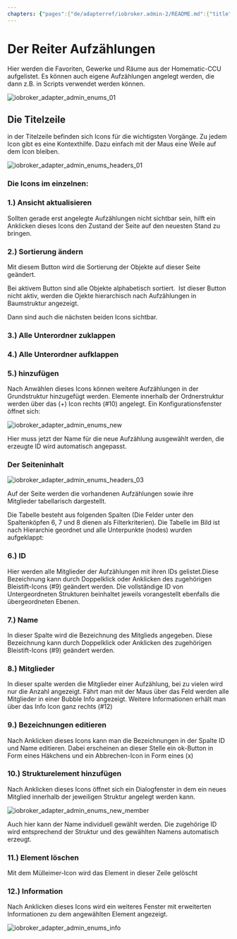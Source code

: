 ```yaml
---
chapters: {"pages":{"de/adapterref/iobroker.admin-2/README.md":{"title":{"de":"no title"},"content":"de/adapterref/iobroker.admin-2/README.md"},"de/adapterref/iobroker.admin-2/admin/tab-adapters.md":{"title":{"de":"Der Reiter Adapter"},"content":"de/adapterref/iobroker.admin-2/admin/tab-adapters.md"},"de/adapterref/iobroker.admin-2/admin/tab-instances.md":{"title":{"de":"Der Reiter Instanzen"},"content":"de/adapterref/iobroker.admin-2/admin/tab-instances.md"},"de/adapterref/iobroker.admin-2/admin/tab-objects.md":{"title":{"de":"Der Reiter Objekte"},"content":"de/adapterref/iobroker.admin-2/admin/tab-objects.md"},"de/adapterref/iobroker.admin-2/admin/tab-states.md":{"title":{"de":"Der Reiter Zustände"},"content":"de/adapterref/iobroker.admin-2/admin/tab-states.md"},"de/adapterref/iobroker.admin-2/admin/tab-groups.md":{"title":{"de":"Der Reiter Gruppen"},"content":"de/adapterref/iobroker.admin-2/admin/tab-groups.md"},"de/adapterref/iobroker.admin-2/admin/tab-users.md":{"title":{"de":"Der Reiter Benutzer"},"content":"de/adapterref/iobroker.admin-2/admin/tab-users.md"},"de/adapterref/iobroker.admin-2/admin/tab-events.md":{"title":{"de":"Der Reiter Ereignisse"},"content":"de/adapterref/iobroker.admin-2/admin/tab-events.md"},"de/adapterref/iobroker.admin-2/admin/tab-hosts.md":{"title":{"de":"Der Reiter Hosts"},"content":"de/adapterref/iobroker.admin-2/admin/tab-hosts.md"},"de/adapterref/iobroker.admin-2/admin/tab-enums.md":{"title":{"de":"Der Reiter Aufzählungen"},"content":"de/adapterref/iobroker.admin-2/admin/tab-enums.md"},"de/adapterref/iobroker.admin-2/admin/tab-log.md":{"title":{"de":"Der Reiter Log"},"content":"de/adapterref/iobroker.admin-2/admin/tab-log.md"},"de/adapterref/iobroker.admin-2/admin/tab-system.md":{"title":{"de":"Die Systemeinstellungen"},"content":"de/adapterref/iobroker.admin-2/admin/tab-system.md"}}}
---
```

# Der Reiter Aufzählungen

Hier werden die Favoriten, Gewerke und Räume aus der Homematic-CCU aufgelistet. 
Es können auch eigene Aufzählungen angelegt werden, die dann z.B. in Scripts verwendet werden können.



![iobroker_adapter_admin_enums_01](img/tab-enums_Enums_01.jpg)

## Die Titelzeile

in der Titelzeile befinden sich Icons für die wichtigsten Vorgänge. 
Zu jedem Icon gibt es eine Kontexthilfe. Dazu einfach mit der Maus eine Weile auf dem Icon bleiben.

![iobroker_adapter_admin_enums_headers_01](img/ioBroker_Adapter_admin_Enums_Headers_01.jpg)

### **Die Icons im einzelnen:**

### **1.) Ansicht aktualisieren**

Sollten gerade erst angelegte Aufzählungen nicht sichtbar sein, 
hilft ein Anklicken dieses Icons den Zustand der Seite auf den neuesten Stand zu bringen.

### **2.) Sortierung ändern**

Mit diesem Button wird die Sortierung der Objekte auf dieser Seite geändert.

Bei aktivem Button sind alle Objekte alphabetisch sortiert. 
Ist dieser Button nicht aktiv, werden die Ojekte hierarchisch nach Aufzählungen in Baumstruktur angezeigt.

Dann sind auch die nächsten beiden Icons sichtbar.

### **3.) Alle Unterordner zuklappen**

### **4.) Alle Unterordner aufklappen**

### **5.) hinzufügen**

Nach Anwählen dieses Icons können weitere Aufzählungen in der Grundstruktur hinzugefügt werden. 
Elemente innerhalb der Ordnerstruktur werden über das (+) Icon rechts (#10) angelegt. 
Ein Konfigurationsfenster öffnet sich:

![iobroker_adapter_admin_enums_new](img/tab-enums_Enums_new.jpg)

Hier muss jetzt der Name für die neue Aufzählung ausgewählt werden, 
die erzeugte ID wird automatisch angepasst.

### Der Seiteninhalt

![iobroker_adapter_admin_enums_headers_03](img/tab-enums_Enums_Headers_03.jpg)

Auf der Seite werden die vorhandenen Aufzählungen sowie ihre Mitglieder tabellarisch dargestellt.

Die Tabelle besteht aus folgenden Spalten (Die Felder unter den Spaltenköpfen 6, 7 und 8 
dienen als Filterkriterien). Die Tabelle im Bild ist nach Hierarchie geordnet und alle Unterpunkte (nodes) wurden aufgeklappt:

### **6.) ID**

Hier werden alle Mitglieder der Aufzählungen mit ihren IDs gelistet.Diese Bezeichnung kann 
durch Doppelklick oder Anklicken des zugehörigen Bleistift-Icons (#9) geändert werden. 
Die vollständige ID von Untergeordneten Strukturen beinhaltet jeweils vorangestellt 
ebenfalls die übergeordneten Ebenen.

### **7.) Name**

In dieser Spalte wird die Bezeichnung des Mitglieds angegeben. Diese Bezeichnung kann 
durch Doppelklick oder Anklicken des zugehörigen Bleistift-Icons (#9) geändert werden.

### **8.) Mitglieder**

In dieser spalte werden die Mitglieder einer Aufzählung, bei zu vielen wird nur die Anzahl angezeigt. 
Fährt man mit der Maus über das Feld werden alle Mitglieder in einer Bubble Info angezeigt. 
Weitere Informationen erhält man über das Info Icon ganz rechts (#12)

### **9.) Bezeichnungen editieren**

Nach Anklicken dieses Icons kann man die Bezeichnungen in der Spalte ID und Name editieren. 
Dabei erscheinen an dieser Stelle ein ok-Button in Form eines Häkchens und ein Abbrechen-Icon in Form eines (x)

### **10.) Strukturelement hinzufügen**

Nach Anklicken dieses Icons öffnet sich ein Dialogfenster in dem ein neues Mitglied innerhalb 
der jeweiligen Struktur angelegt werden kann. 

![iobroker_adapter_admin_enums_new_member](img/tab-enums_Enums_new_Member.jpg) 

Auch hier kann der Name individuell gewählt werden. Die zugehörige ID wird entsprechend der Struktur und des gewählten Namens automatisch erzeugt.

### **11.) Element löschen**

Mit dem Mülleimer-Icon wird das Element in dieser Zeile gelöscht

### **12.) Information**

Nach Anklicken dieses Icons wird ein weiteres Fenster mit erweiterten Informationen zu dem angewählten Element angezeigt.

![iobroker_adapter_admin_enums_info](img/tab-enums_Enums_Info.jpg)